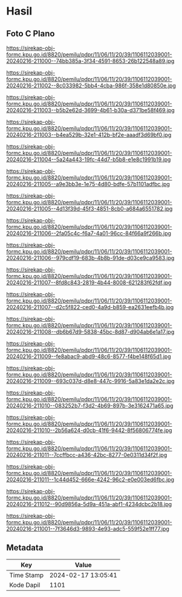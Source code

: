 # Hasil

## Foto C Plano

https://sirekap-obj-formc.kpu.go.id/8820/pemilu/pdpr/11/06/11/20/39/1106112039001-20240216-211000--74bb385a-3f34-4591-8653-26b122548a89.jpg

https://sirekap-obj-formc.kpu.go.id/8820/pemilu/pdpr/11/06/11/20/39/1106112039001-20240216-211002--8c033982-5bb4-4cba-986f-358e1d80850e.jpg

https://sirekap-obj-formc.kpu.go.id/8820/pemilu/pdpr/11/06/11/20/39/1106112039001-20240216-211003--b5b2e62d-3699-4b61-b30a-d371be58f469.jpg

https://sirekap-obj-formc.kpu.go.id/8820/pemilu/pdpr/11/06/11/20/39/1106112039001-20240216-211003--b4ea529b-32e1-412b-bf2e-aaadf3d69bf0.jpg

https://sirekap-obj-formc.kpu.go.id/8820/pemilu/pdpr/11/06/11/20/39/1106112039001-20240216-211004--5a24a443-19fc-44d7-b5b8-e1e8c1991b19.jpg

https://sirekap-obj-formc.kpu.go.id/8820/pemilu/pdpr/11/06/11/20/39/1106112039001-20240216-211005--a9e3bb3e-1e75-4d80-bdfe-57b1101adfbc.jpg

https://sirekap-obj-formc.kpu.go.id/8820/pemilu/pdpr/11/06/11/20/39/1106112039001-20240216-211005--4d13f39d-45f3-4851-8cb0-a684a6551782.jpg

https://sirekap-obj-formc.kpu.go.id/8820/pemilu/pdpr/11/06/11/20/39/1106112039001-20240216-211006--2fa05c4c-f6a7-4a01-96cc-84f66a9f266b.jpg

https://sirekap-obj-formc.kpu.go.id/8820/pemilu/pdpr/11/06/11/20/39/1106112039001-20240216-211006--979cdf19-683b-4b8b-91de-d03ce9ca9583.jpg

https://sirekap-obj-formc.kpu.go.id/8820/pemilu/pdpr/11/06/11/20/39/1106112039001-20240216-211007--8fd8c843-2819-4b44-8008-621283f62fdf.jpg

https://sirekap-obj-formc.kpu.go.id/8820/pemilu/pdpr/11/06/11/20/39/1106112039001-20240216-211007--d2c5f822-ced0-4a9d-b859-ea2631eefb4b.jpg

https://sirekap-obj-formc.kpu.go.id/8820/pemilu/pdpr/11/06/11/20/39/1106112039001-20240216-211008--db6b67d9-5838-45bc-8d87-d904ab6e1a17.jpg

https://sirekap-obj-formc.kpu.go.id/8820/pemilu/pdpr/11/06/11/20/39/1106112039001-20240216-211009--fe8abac9-abd9-48c6-8577-f4be148f65d1.jpg

https://sirekap-obj-formc.kpu.go.id/8820/pemilu/pdpr/11/06/11/20/39/1106112039001-20240216-211009--693c037d-d8e8-447c-9916-5a83e1da2e2c.jpg

https://sirekap-obj-formc.kpu.go.id/8820/pemilu/pdpr/11/06/11/20/39/1106112039001-20240216-211010--083252b7-f3d2-4b69-897b-3e3162471a65.jpg

https://sirekap-obj-formc.kpu.go.id/8820/pemilu/pdpr/11/06/11/20/39/1106112039001-20240216-211010--2b56a624-d0cb-41f6-9442-8f56806774fe.jpg

https://sirekap-obj-formc.kpu.go.id/8820/pemilu/pdpr/11/06/11/20/39/1106112039001-20240216-211011--7ccffbcc-a436-42bc-8277-0e0311d34f2f.jpg

https://sirekap-obj-formc.kpu.go.id/8820/pemilu/pdpr/11/06/11/20/39/1106112039001-20240216-211011--1c44d452-666e-4242-96c2-e0e003ed6fbc.jpg

https://sirekap-obj-formc.kpu.go.id/8820/pemilu/pdpr/11/06/11/20/39/1106112039001-20240216-211012--90d9856a-5d9a-451a-abf1-4234dcbc2b18.jpg

https://sirekap-obj-formc.kpu.go.id/8820/pemilu/pdpr/11/06/11/20/39/1106112039001-20240216-211001--7f3646d3-9893-4e93-adc5-559f52e1ff77.jpg


## Metadata

| Key        | Value               |
| ---------- | ------------------- |
| Time Stamp | 2024-02-17 13:05:41 |
| Kode Dapil | 1101                |



